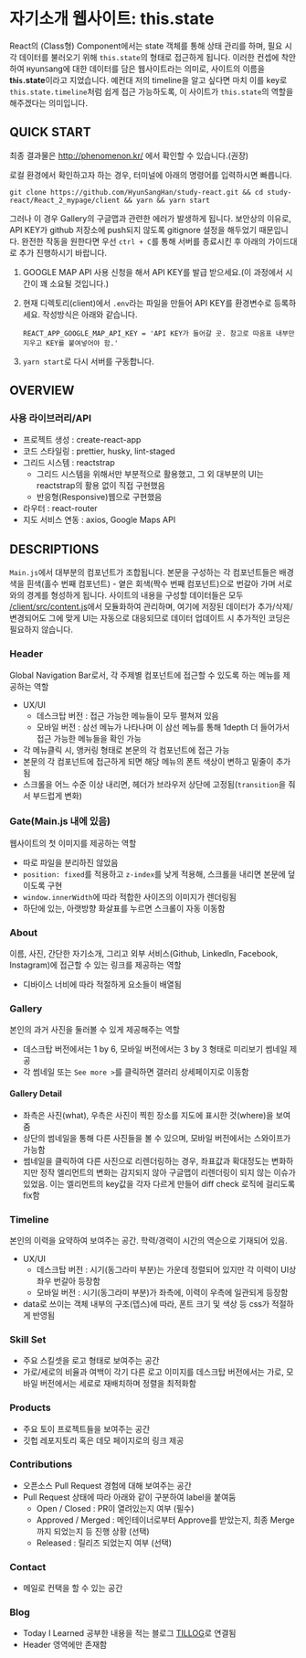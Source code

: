 # 자기소개 웹사이트: this.state

React의 (Class형) Component에서는 state 객체를 통해 상태 관리를 하며, 필요 시 각 데이터를 불러오기 위해 `this.state`의 형태로 접근하게 됩니다. 이러한 컨셉에 착안하여 `H`yun`S`ang에 대한 데이터를 담은 웹사이트라는 의미로, 사이트의 이름을 **t`h`i`s`.state**이라고 지었습니다. 예컨대 저의 timeline을 알고 싶다면 마치 이를 key로 `this.state.timeline`처럼 쉽게 접근 가능하도록, 이 사이트가 `this.state`의 역할을 해주겠다는 의미입니다.

## QUICK START

최종 결과물은 http://phenomenon.kr/ 에서 확인할 수 있습니다.(권장)

로컬 환경에서 확인하고자 하는 경우, 터미널에 아래의 명령어를 입력하시면 빠릅니다.

```
git clone https://github.com/HyunSangHan/study-react.git && cd study-react/React_2_mypage/client && yarn && yarn start
```

그러나 이 경우 Gallery의 구글맵과 관련한 에러가 발생하게 됩니다. 보안상의 이유로, API KEY가 github 저장소에 push되지 않도록 gitignore 설정을 해두었기 때문입니다. 완전한 작동을 원한다면 우선 `ctrl + C`를 통해 서버를 종료시킨 후 아래의 가이드대로 추가 진행하시기 바랍니다.

1. GOOGLE MAP API 사용 신청을 해서 API KEY를 발급 받으세요.(이 과정에서 시간이 꽤 소요될 것입니다.)

2. 현재 디렉토리(client)에서 `.env`라는 파일을 만들어 API KEY를 환경변수로 등록하세요. 작성방식은 아래와 같습니다.

   ```
   REACT_APP_GOOGLE_MAP_API_KEY = 'API KEY가 들어갈 곳. 참고로 따옴표 내부만 지우고 KEY를 붙여넣어야 함.'
   ```

3. `yarn start`로 다시 서버를 구동합니다.

## OVERVIEW

### 사용 라이브러리/API

- 프로젝트 생성 : create-react-app
- 코드 스타일링 : prettier, husky, lint-staged
- 그리드 시스템 : reactstrap
  - 그리드 시스템을 위해서만 부분적으로 활용했고, 그 외 대부분의 UI는 reactstrap의 활용 없이 직접 구현했음
  - 반응형(Responsive)웹으로 구현했음
- 라우터 : react-router
- 지도 서비스 연동 : axios, Google Maps API

## DESCRIPTIONS

`Main.js`에서 대부분의 컴포넌트가 조합됩니다. 본문을 구성하는 각 컴포넌트들은 배경색을 흰색(홀수 번째 컴포넌트) - 옅은 회색(짝수 번째 컴포넌트)으로 번갈아 가며 서로와의 경계를 형성하게 됩니다. 사이트의 내용을 구성할 데이터들은 모두 [/client/src/content.js](https://github.com/HyunSangHan/study-react/blob/master/React_2_mypage/client/src/content.js)에서 모듈화하여 관리하며, 여기에 저장된 데이터가 추가/삭제/변경되어도 그에 맞게 UI는 자동으로 대응되므로 데이터 업데이트 시 추가적인 코딩은 필요하지 않습니다.

### Header

Global Navigation Bar로서, 각 주제별 컴포넌트에 접근할 수 있도록 하는 메뉴를 제공하는 역할

- UX/UI
  - 데스크탑 버전 : 접근 가능한 메뉴들이 모두 펼쳐져 있음
  - 모바일 버전 : 삼선 메뉴가 나타나며 이 삼선 메뉴를 통해 1depth 더 들어가서 접근 가능한 메뉴들을 확인 가능
- 각 메뉴클릭 시, 앵커링 형태로 본문의 각 컴포넌트에 접근 가능
- 본문의 각 컴포넌트에 접근하게 되면 해당 메뉴의 폰트 색상이 변하고 밑줄이 추가됨
- 스크롤을 어느 수준 이상 내리면, 헤더가 브라우저 상단에 고정됨(`transition`을 줘서 부드럽게 변화)

### Gate(Main.js 내에 있음)

웹사이트의 첫 이미지를 제공하는 역할

- 따로 파일을 분리하진 않았음
- `position: fixed`를 적용하고 `z-index`를 낮게 적용해, 스크롤을 내리면 본문에 덮이도록 구현
- `window.innerWidth`에 따라 적합한 사이즈의 이미지가 렌더링됨
- 하단에 있는, 아랫방향 화살표를 누르면 스크롤이 자동 이동함

### About

이름, 사진, 간단한 자기소개, 그리고 외부 서비스(Github, LinkedIn, Facebook, Instagram)에 접근할 수 있는 링크를 제공하는 역할

- 디바이스 너비에 따라 적절하게 요소들이 배열됨

### Gallery

본인의 과거 사진을 둘러볼 수 있게 제공해주는 역할

- 데스크탑 버전에서는 1 by 6, 모바일 버전에서는 3 by 3 형태로 미리보기 썸네일 제공
- 각 썸네일 또는 `See more >`를 클릭하면 갤러리 상세페이지로 이동함

#### Gallery Detail

- 좌측은 사진(what), 우측은 사진이 찍힌 장소를 지도에 표시한 것(where)을 보여줌
- 상단의 썸네일을 통해 다른 사진들을 볼 수 있으며, 모바일 버전에서는 스와이프가 가능함
- 썸네일을 클릭하여 다른 사진으로 리렌더링하는 경우, 좌표값과 확대정도는 변화하지만 정작 엘리먼트의 변화는 감지되지 않아 구글맵이 리렌더링이 되지 않는 이슈가 있었음. 이는 엘리먼트의 key값을 각자 다르게 만들어 diff check 로직에 걸리도록 fix함

### Timeline

본인의 이력을 요약하여 보여주는 공간. 학력/경력이 시간의 역순으로 기재되어 있음.

- UX/UI
  - 데스크탑 버전 : 시기(동그라미 부분)는 가운데 정렬되어 있지만 각 이력이 UI상 좌우 번갈아 등장함
  - 모바일 버전 : 시기(동그라미 부분)가 좌측에, 이력이 우측에 일관되게 등장함
- data로 쓰이는 객체 내부의 구조(뎁스)에 따라, 폰트 크기 및 색상 등 css가 적절하게 반영됨

### Skill Set

- 주요 스킬셋을 로고 형태로 보여주는 공간
- 가로/세로의 비율과 여백이 각기 다른 로고 이미지를 데스크탑 버전에서는 가로, 모바일 버전에서는 세로로 재배치하며 정렬을 최적화함

### Products

- 주요 토이 프로젝트들을 보여주는 공간
- 깃헙 레포지토리 혹은 데모 페이지로의 링크 제공

### Contributions

- 오픈소스 Pull Request 경험에 대해 보여주는 공간
- Pull Request 상태에 따라 아래와 같이 구분하여 label을 붙여둠
  - Open / Closed : PR이 열려있는지 여부 (필수)
  - Approved / Merged : 메인테이너로부터 Approve를 받았는지, 최종 Merge까지 되었는지 등 진행 상황 (선택)
  - Released : 릴리즈 되었는지 여부 (선택)

### Contact

- 메일로 컨택을 할 수 있는 공간

### Blog

- Today I Learned 공부한 내용을 적는 블로그 [TILLOG](https://tillog.netlify.com/)로 연결됨
- Header 영역에만 존재함
